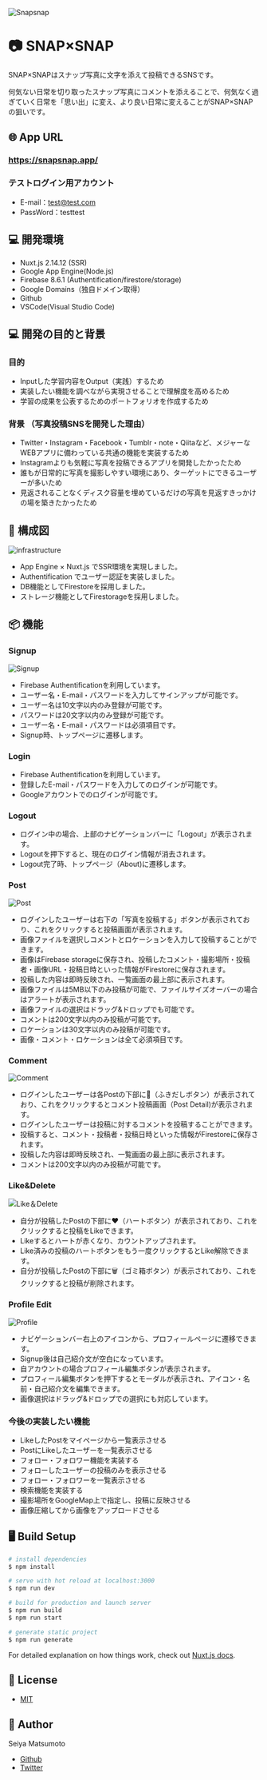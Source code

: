 ![Snapsnap](https://user-images.githubusercontent.com/56881735/118735533-9974f800-b87b-11eb-958e-195aea3a510a.png)
# 📷  SNAP×SNAP
SNAP×SNAPはスナップ写真に文字を添えて投稿できるSNSです。

何気ない日常を切り取ったスナップ写真にコメントを添えることで、何気なく過ぎていく日常を「思い出」に変え、より良い日常に変えることがSNAP×SNAPの狙いです。

## 🌐  App URL
 ### **https://snapsnap.app/**
 ### テストログイン用アカウント
 - E-mail：test@test.com
 - PassWord：testtest
 

## 💻 開発環境
- Nuxt.js 2.14.12 (SSR)
- Google App Engine(Node.js) 
- Firebase 8.6.1 (Authentification/firestore/storage)
- Google Domains（独自ドメイン取得）
- Github
- VSCode(Visual Studio Code)

## 💻 開発の目的と背景
### 目的
- Inputした学習内容をOutput（実践）するため
- 実装したい機能を調べながら実現させることで理解度を高めるため
- 学習の成果を公表するためのポートフォリオを作成するため

### 背景 （写真投稿SNSを開発した理由）
- Twitter・Instagram・Facebook・Tumblr・note・Qiitaなど、メジャーなWEBアプリに備わっている共通の機能を実装するため 
- Instagramよりも気軽に写真を投稿できるアプリを開発したかったため
- 誰もが日常的に写真を撮影しやすい環境にあり、ターゲットにできるユーザーが多いため
- 見返されることなくディスク容量を埋めているだけの写真を見返すきっかけの場を築きたかったため


## :rocket: 構成図
![infrastructure](https://user-images.githubusercontent.com/56881735/119627470-3240e000-be47-11eb-87b8-d33c72f2a291.png)
- App Engine × Nuxt.js でSSR環境を実現しました。
- Authentification でユーザー認証を実装しました。
- DB機能としてFirestoreを採用しました。
- ストレージ機能としてFirestorageを採用しました。
## :package: 機能
### Signup
![Signup](https://user-images.githubusercontent.com/56881735/119607473-614b5780-be2f-11eb-9e4f-b3714c4bbec5.gif)
- Firebase Authentificationを利用しています。
- ユーザー名・E-mail・パスワードを入力してサインアップが可能です。
- ユーザー名は10文字以内のみ登録が可能です。
- パスワードは20文字以内のみ登録が可能です。
- ユーザー名・E-mail・パスワードは必須項目です。 
- Signup時、トップページに遷移します。


### Login
- Firebase Authentificationを利用しています。
- 登録したE-mail・パスワードを入力してのログインが可能です。
- Googleアカウントでのログインが可能です。


### Logout
- ログイン中の場合、上部のナビゲーションバーに「Logout」が表示されます。
- Logoutを押下すると、現在のログイン情報が消去されます。
- Logout完了時、トップページ（About)に遷移します。 


### Post
![Post](https://user-images.githubusercontent.com/56881735/119610639-82627700-be34-11eb-9630-dcdf41a4cdb2.gif)
- ログインしたユーザーは右下の「写真を投稿する」ボタンが表示されており、これをクリックすると投稿画面が表示されます。
- 画像ファイルを選択しコメントとロケーションを入力して投稿することができます。
- 画像はFirebase storageに保存され、投稿したコメント・撮影場所・投稿者・画像URL・投稿日時といった情報がFirestoreに保存されます。
- 投稿した内容は即時反映され、一覧画面の最上部に表示されます。
- 画像ファイルは5MB以下のみ投稿が可能で、ファイルサイズオーバーの場合はアラートが表示されます。
- 画像ファイルの選択はドラッグ&ドロップでも可能です。
- コメントは200文字以内のみ投稿が可能です。
- ロケーションは30文字以内のみ投稿が可能です。
- 画像・コメント・ロケーションは全て必須項目です。


### Comment
![Comment](https://user-images.githubusercontent.com/56881735/119611244-67443700-be35-11eb-944f-6a5234d5d34d.gif)
- ログインしたユーザーは各Postの下部に💬（ふきだしボタン）が表示されており、これをクリックするとコメント投稿画面（Post Detail)が表示されます。
- ログインしたユーザーは投稿に対するコメントを投稿することができます。
- 投稿すると、コメント・投稿者・投稿日時といった情報がFirestoreに保存されます。
- 投稿した内容は即時反映され、一覧画面の最上部に表示されます。
- コメントは200文字以内のみ投稿が可能です。


### Like&Delete
![Like＆Delete](https://user-images.githubusercontent.com/56881735/119617167-7da1c100-be3c-11eb-9a8f-95ed387f80de.gif)
- 自分が投稿したPostの下部に❤️（ハートボタン）が表示されており、これをクリックすると投稿をLikeできます。
- Likeするとハートが赤くなり、カウントアップされます。
- Like済みの投稿のハートボタンをもう一度クリックするとLike解除できます。
- 自分が投稿したPostの下部に🗑（ゴミ箱ボタン）が表示されており、これをクリックすると投稿が削除されます。


### Profile Edit
![Profile](https://user-images.githubusercontent.com/56881735/119609779-1af7f780-be33-11eb-90b2-db8419983c4e.gif)
- ナビゲーションバー右上のアイコンから、プロフィールページに遷移できます。
- Signup後は自己紹介文が空白になっています。
- 自アカウントの場合プロフィール編集ボタンが表示されます。
- プロフィール編集ボタンを押下するとモーダルが表示され、アイコン・名前・自己紹介文を編集できます。
- 画像選択はドラッグ&ドロップでの選択にも対応しています。


### 今後の実装したい機能
- LikeしたPostをマイページから一覧表示させる
- PostにLikeしたユーザーを一覧表示させる
- フォロー・フォロワー機能を実装する
- フォローしたユーザーの投稿のみを表示させる
- フォロー・フォロワーを一覧表示させる
- 検索機能を実装する
- 撮影場所をGoogleMap上で指定し、投稿に反映させる
- 画像圧縮してから画像をアップロードさせる

## 🖥 Build Setup

```bash
# install dependencies
$ npm install

# serve with hot reload at localhost:3000
$ npm run dev

# build for production and launch server
$ npm run build
$ npm run start

# generate static project
$ npm run generate
```

For detailed explanation on how things work, check out [Nuxt.js docs](https://nuxtjs.org).

## 🎫 License
- [MIT](https://raw.githubusercontent.com/nitro583/snap/master/LICENSE)


## :pencil: Author
Seiya Matsumoto
- [Github](https://github.com/nitro583)
- [Twitter](https://twitter.com/seiya_mtmt)
